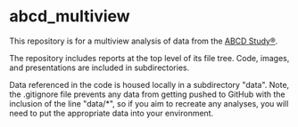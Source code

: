 # abcd_multiview
This repository is for a multiview analysis of data from the [ABCD Study®](https://abcdstudy.org/).

The repository includes reports at the top level of its file tree. Code, images, and presentations are included in subdirectories. 

Data referenced in the code is housed locally in a subdirectory "data". Note, the .gitignore file prevents any data from getting pushed to GitHub with the inclusion of the line "data/*", so if you aim to recreate any analyses, you will need to put the appropriate data into your environment. 
